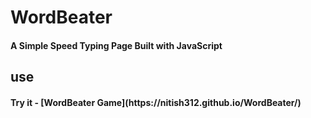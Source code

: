# WordBeater

<h4><p> A Simple Speed Typing Page Built with JavaScript</p></h4>

## use
<h4>Try it - [WordBeater Game](https://nitish312.github.io/WordBeater/)</h4>
